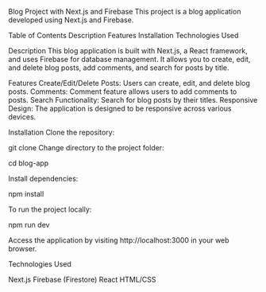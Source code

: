 Blog Project with Next.js and Firebase
This project is a blog application developed using Next.js and Firebase.

Table of Contents
Description
Features
Installation
Technologies Used

Description
This blog application is built with Next.js, a React framework, and uses Firebase for database management. It allows you to create, edit, and delete blog posts, add comments, and search for posts by title.

Features
Create/Edit/Delete Posts: Users can create, edit, and delete blog posts.
Comments: Comment feature allows users to add comments to posts.
Search Functionality: Search for blog posts by their titles.
Responsive Design: The application is designed to be responsive across various devices.

Installation
Clone the repository:

git clone 
Change directory to the project folder:

cd blog-app

Install dependencies:

npm install

To run the project locally:

npm run dev

Access the application by visiting http://localhost:3000 in your web browser.

Technologies Used

Next.js
Firebase (Firestore)
React
HTML/CSS


